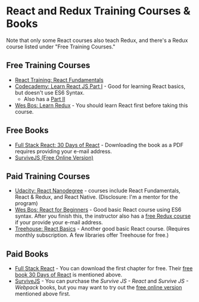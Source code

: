 # React and Redux Training Courses & Books

Note that only some React courses also teach Redux, and there's a Redux course listed under "Free Training Courses."

## Free Training Courses
* [React Training: React Fundamentals](https://reacttraining.com/online/react-fundamentals)
* [Codecademy: Learn React JS Part I](https://www.codecademy.com/learn/react-101) - Good for learning React basics, but doesn't use ES6 Syntax.
  * Also has a [Part II](https://www.codecademy.com/learn/react-102)
* [Wes Bos: Learn Redux](https://learnredux.com) - You should learn React first before taking this course.

## Free Books
* [Full Stack React: 30 Days of React](https://www.fullstackreact.com/30-days-of-react/) - Downloading the book as a PDF requires providing your e-mail address.
* [SurviveJS (Free Online Version)](https://survivejs.com/webpack/preface/)

## Paid Training Courses 
* [Udacity: React Nanodegree](https://www.udacity.com/course/react-nanodegree--nd019) - courses include React Fundamentals, React & Redux, and React Native. (Disclosure: I'm a mentor for the program)
* [Wes Bos: React for Beginners](https://reactforbeginners.com) - Good basic React course using ES6 syntax. After you finish this, the instructor also has a [free Redux course](https://learnredux.com) if your provide your e-mail address.
* [Treehouse: React Basics](https://teamtreehouse.com/library/react-basics) - Another good basic React course. (Requires monthly subscription. A few libraries offer Treehouse for free.)

## Paid Books
* [Full Stack React](https://www.fullstackreact.com) - You can download the first chapter for free. Their [free book 30 Days of React](https://www.fullstackreact.com/30-days-of-react) is mentioned above.
* [SurviveJS](https://survivejs.com) - You can purchase the _Survive JS - React_ and _Survive JS - Webpack_ books, but you may want to try out the [free online version](https://survivejs.com/webpack/preface/) mentioned above first.
